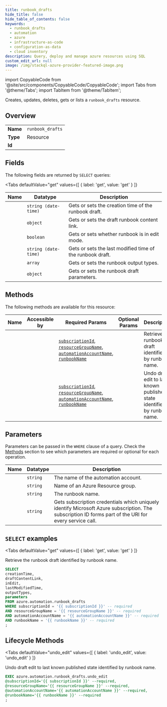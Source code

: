 ```yaml
--- 
title: runbook_drafts
hide_title: false
hide_table_of_contents: false
keywords:
  - runbook_drafts
  - automation
  - azure
  - infrastructure-as-code
  - configuration-as-data
  - cloud inventory
description: Query, deploy and manage azure resources using SQL
custom_edit_url: null
image: /img/stackql-azure-provider-featured-image.png
---
```


import CopyableCode from '@site/src/components/CopyableCode/CopyableCode';
import Tabs from '@theme/Tabs';
import TabItem from '@theme/TabItem';

Creates, updates, deletes, gets or lists a <code>runbook_drafts</code> resource.

## Overview
<table><tbody>
<tr><td><b>Name</b></td><td><code>runbook_drafts</code></td></tr>
<tr><td><b>Type</b></td><td>Resource</td></tr>
<tr><td><b>Id</b></td><td><CopyableCode code="azure.automation.runbook_drafts" /></td></tr>
</tbody></table>

## Fields

The following fields are returned by `SELECT` queries:

<Tabs
    defaultValue="get"
    values={[
        { label: 'get', value: 'get' }
    ]}
>
<TabItem value="get">

<table>
<thead>
    <tr>
    <th>Name</th>
    <th>Datatype</th>
    <th>Description</th>
    </tr>
</thead>
<tbody>
<tr>
    <td><CopyableCode code="creationTime" /></td>
    <td><code>string (date-time)</code></td>
    <td>Gets or sets the creation time of the runbook draft.</td>
</tr>
<tr>
    <td><CopyableCode code="draftContentLink" /></td>
    <td><code>object</code></td>
    <td>Gets or sets the draft runbook content link.</td>
</tr>
<tr>
    <td><CopyableCode code="inEdit" /></td>
    <td><code>boolean</code></td>
    <td>Gets or sets whether runbook is in edit mode.</td>
</tr>
<tr>
    <td><CopyableCode code="lastModifiedTime" /></td>
    <td><code>string (date-time)</code></td>
    <td>Gets or sets the last modified time of the runbook draft.</td>
</tr>
<tr>
    <td><CopyableCode code="outputTypes" /></td>
    <td><code>array</code></td>
    <td>Gets or sets the runbook output types.</td>
</tr>
<tr>
    <td><CopyableCode code="parameters" /></td>
    <td><code>object</code></td>
    <td>Gets or sets the runbook draft parameters.</td>
</tr>
</tbody>
</table>
</TabItem>
</Tabs>

## Methods

The following methods are available for this resource:

<table>
<thead>
    <tr>
    <th>Name</th>
    <th>Accessible by</th>
    <th>Required Params</th>
    <th>Optional Params</th>
    <th>Description</th>
    </tr>
</thead>
<tbody>
<tr>
    <td><a href="#get"><CopyableCode code="get" /></a></td>
    <td><CopyableCode code="select" /></td>
    <td><a href="#parameter-subscriptionId"><code>subscriptionId</code></a>, <a href="#parameter-resourceGroupName"><code>resourceGroupName</code></a>, <a href="#parameter-automationAccountName"><code>automationAccountName</code></a>, <a href="#parameter-runbookName"><code>runbookName</code></a></td>
    <td></td>
    <td>Retrieve the runbook draft identified by runbook name.</td>
</tr>
<tr>
    <td><a href="#undo_edit"><CopyableCode code="undo_edit" /></a></td>
    <td><CopyableCode code="exec" /></td>
    <td><a href="#parameter-subscriptionId"><code>subscriptionId</code></a>, <a href="#parameter-resourceGroupName"><code>resourceGroupName</code></a>, <a href="#parameter-automationAccountName"><code>automationAccountName</code></a>, <a href="#parameter-runbookName"><code>runbookName</code></a></td>
    <td></td>
    <td>Undo draft edit to last known published state identified by runbook name.</td>
</tr>
</tbody>
</table>

## Parameters

Parameters can be passed in the `WHERE` clause of a query. Check the [Methods](#methods) section to see which parameters are required or optional for each operation.

<table>
<thead>
    <tr>
    <th>Name</th>
    <th>Datatype</th>
    <th>Description</th>
    </tr>
</thead>
<tbody>
<tr id="parameter-automationAccountName">
    <td><CopyableCode code="automationAccountName" /></td>
    <td><code>string</code></td>
    <td>The name of the automation account.</td>
</tr>
<tr id="parameter-resourceGroupName">
    <td><CopyableCode code="resourceGroupName" /></td>
    <td><code>string</code></td>
    <td>Name of an Azure Resource group.</td>
</tr>
<tr id="parameter-runbookName">
    <td><CopyableCode code="runbookName" /></td>
    <td><code>string</code></td>
    <td>The runbook name.</td>
</tr>
<tr id="parameter-subscriptionId">
    <td><CopyableCode code="subscriptionId" /></td>
    <td><code>string</code></td>
    <td>Gets subscription credentials which uniquely identify Microsoft Azure subscription. The subscription ID forms part of the URI for every service call.</td>
</tr>
</tbody>
</table>

## `SELECT` examples

<Tabs
    defaultValue="get"
    values={[
        { label: 'get', value: 'get' }
    ]}
>
<TabItem value="get">

Retrieve the runbook draft identified by runbook name.

```sql
SELECT
creationTime,
draftContentLink,
inEdit,
lastModifiedTime,
outputTypes,
parameters
FROM azure.automation.runbook_drafts
WHERE subscriptionId = '{{ subscriptionId }}' -- required
AND resourceGroupName = '{{ resourceGroupName }}' -- required
AND automationAccountName = '{{ automationAccountName }}' -- required
AND runbookName = '{{ runbookName }}' -- required
;
```
</TabItem>
</Tabs>


## Lifecycle Methods

<Tabs
    defaultValue="undo_edit"
    values={[
        { label: 'undo_edit', value: 'undo_edit' }
    ]}
>
<TabItem value="undo_edit">

Undo draft edit to last known published state identified by runbook name.

```sql
EXEC azure.automation.runbook_drafts.undo_edit 
@subscriptionId='{{ subscriptionId }}' --required, 
@resourceGroupName='{{ resourceGroupName }}' --required, 
@automationAccountName='{{ automationAccountName }}' --required, 
@runbookName='{{ runbookName }}' --required
;
```
</TabItem>
</Tabs>
